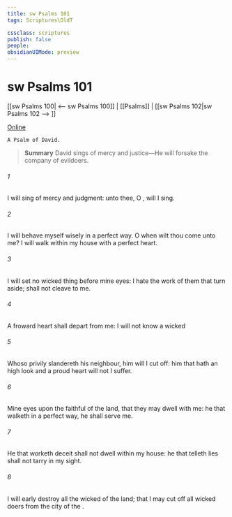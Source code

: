 ```yaml
---
title: sw Psalms 101
tags: Scriptures\OldT

cssclass: scriptures
publish: false
people:
obsidianUIMode: preview
---
```


# sw Psalms 101
[[sw Psalms 100| <-- sw Psalms 100]] | [[Psalms]] | [[sw Psalms 102|sw Psalms 102 --> ]]

[Online](https://churchofjesuschrist.org/study/scriptures/ot/ps/101?lang=eng)

```
A Psalm of David.
```

> __Summary__
David sings of mercy and justice—He will forsake the company of evildoers.

###### 1 
I will sing of mercy and judgment: unto thee, O , will I sing.

###### 2 
I will behave myself wisely in a perfect way. O when wilt thou come unto me? I will walk within my house with a perfect heart.

###### 3 
I will set no wicked thing before mine eyes: I hate the work of them that turn aside;  shall not cleave to me.

###### 4 
A froward heart shall depart from me: I will not know a wicked 

###### 5 
Whoso privily slandereth his neighbour, him will I cut off: him that hath an high look and a proud heart will not I suffer.

###### 6 
Mine eyes  upon the faithful of the land, that they may dwell with me: he that walketh in a perfect way, he shall serve me.

###### 7 
He that worketh deceit shall not dwell within my house: he that telleth lies shall not tarry in my sight.

###### 8 
I will early destroy all the wicked of the land; that I may cut off all wicked doers from the city of the .

